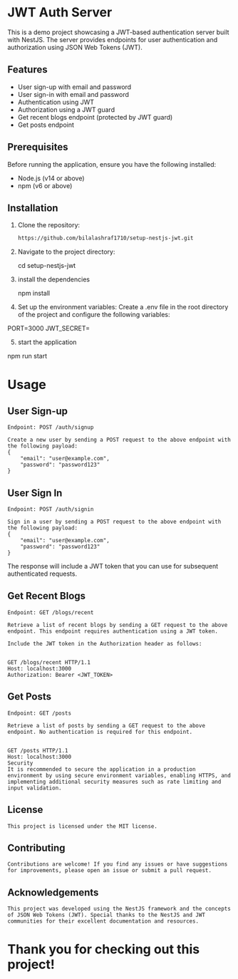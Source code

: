 # JWT Auth Server

This is a demo project showcasing a JWT-based authentication server built with NestJS. The server provides endpoints for user authentication and authorization using JSON Web Tokens (JWT).

## Features

- User sign-up with email and password
- User sign-in with email and password
- Authentication using JWT
- Authorization using a JWT guard
- Get recent blogs endpoint (protected by JWT guard)
- Get posts endpoint

## Prerequisites

Before running the application, ensure you have the following installed:

- Node.js (v14 or above)
- npm (v6 or above)

## Installation

1. Clone the repository:

   ```bash
   https://github.com/bilalashraf1710/setup-nestjs-jwt.git

2. Navigate to the project directory:

    cd setup-nestjs-jwt

3. install the dependencies

    npm install

4. Set up the environment variables:
Create a .env file in the root directory of the project and configure the following variables:

PORT=3000
JWT_SECRET=

5. start the application

npm run start


# Usage
## User Sign-up
    Endpoint: POST /auth/signup

    Create a new user by sending a POST request to the above endpoint with the following payload:
    {
        "email": "user@example.com",
        "password": "password123"
    }
    
## User Sign In
    
    Endpoint: POST /auth/signin

    Sign in a user by sending a POST request to the above endpoint with the following payload:      
    {
        "email": "user@example.com",
        "password": "password123"
    }

The response will include a JWT token that you can use for subsequent authenticated requests.

## Get Recent Blogs
    Endpoint: GET /blogs/recent

    Retrieve a list of recent blogs by sending a GET request to the above endpoint. This endpoint requires authentication using a JWT token.

    Include the JWT token in the Authorization header as follows:


    GET /blogs/recent HTTP/1.1
    Host: localhost:3000
    Authorization: Bearer <JWT_TOKEN>
## Get Posts
    Endpoint: GET /posts

    Retrieve a list of posts by sending a GET request to the above endpoint. No authentication is required for this endpoint.


    GET /posts HTTP/1.1
    Host: localhost:3000
    Security
    It is recommended to secure the application in a production environment by using secure environment variables, enabling HTTPS, and implementing additional security measures such as rate limiting and input validation.

## License
    This project is licensed under the MIT license.

## Contributing
    Contributions are welcome! If you find any issues or have suggestions for improvements, please open an issue or submit a pull request.

## Acknowledgements
    This project was developed using the NestJS framework and the concepts of JSON Web Tokens (JWT). Special thanks to the NestJS and JWT communities for their excellent documentation and resources.


# Thank you for checking out this project!


    
